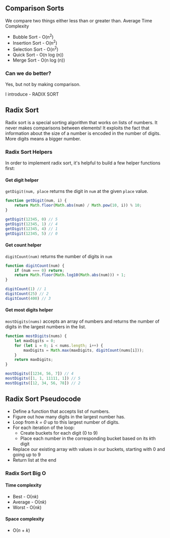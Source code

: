 ## Comparison Sorts
We compare two things either less than or greater than.
Average Time Complexity
- Bubble Sort - O(n<sup>2</sup>)
- Insertion Sort - O(n<sup>2</sup>)
- Selection Sort - O(n<sup>2</sup>)
- Quick Sort - O(n log (n))
- Merge Sort - O(n log (n))

### Can we do better?
Yes, but not by making comparison.

I introduce - RADIX SORT

## Radix Sort
Radix sort is a special sorting algorithm that works on lists of numbers.
It never makes comparisons between elements!
It exploits the fact that information about the size of a number is encoded in the number of digits.
More digits means a bigger number.

### Radix Sort Helpers

In order to implement radix sort, it's helpful to build a few helper functions first:
#### Get digit helper
`getDigit(num, place` returns the digit in `num` at the given `place` value.
```js
function getDigit(num, i) {
	return Math.floor(Math.abs(num) / Math.pow(10, i)) % 10;
}

getDigit(12345, 0) // 5
getDigit(12345, 1) // 4
getDigit(12345, 4) // 1
getDigit(12345, 5) // 0
```

#### Get count helper
`digitCount(num)` returns the number of digits in `num`
```js
function digitCount(num) {
	if (num === 0) return;
	return Math.floor(Math.log10(Math.abs(num))) + 1;
}

digitCount(1) // 1
digitCount(25) // 2
digitCount(400) // 3
```

#### Get most digits helper
`mostDigits(nums)` accepts an array of numbers and returns the number of digits in the largest numbers in the list.
```js
function mostDigits(nums) {
	let maxDigits = 0;	
	for (let i = 0; i < nums.length; i++) {
		maxDigits = Math.max(maxDigits, digitCount(nums[i]));
	}
	return maxDigits;
}

mostDigits([1234, 56, 7]) // 4
mostDigits([1, 1, 11111, 1]) // 5
mostDigits([12, 34, 56, 78]) // 2
```

## Radix Sort Pseudocode

- Define a function that accepts list of numbers.
- Figure out how many digits in the largest number has.
- Loop from *k = 0* up to this largest number of digits.
- For each iteration of the loop:
	- Create buckets for each digit (0 to 9)
	- Place each number in the corresponding bucket based on its *k*th digit
- Replace our existing array with values in our buckets, starting with 0 and going up to 9
- Return list at the end

### Radix Sort Big O

#### Time complexity
- Best - O(*nk*)
- Average - O(*nk*)
- Worst - O(*nk*)

#### Space complexity
- O(*n* + *k*)

